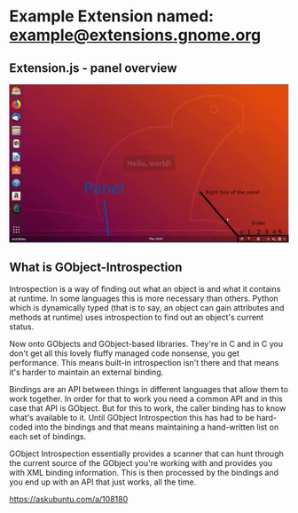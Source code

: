 # Example Extension named: example@extensions.gnome.org

## Extension.js - panel overview
![panel explanation](panel-explanation.png)

## What is GObject-Introspection

Introspection is a way of finding out what an object is and what it contains at runtime. In some languages this is more necessary than others. Python which is dynamically typed (that is to say, an object can gain attributes and methods at runtime) uses introspection to find out an object's current status.

Now onto GObjects and GObject-based libraries. They're in C and in C you don't get all this lovely fluffy managed code nonsense, you get performance. This means built-in introspection isn't there and that means it's harder to maintain an external binding.

Bindings are an API between things in different languages that allow them to work together. In order for that to work you need a common API and in this case that API is GObject. But for this to work, the caller binding has to know what's available to it. Until GObject Introspection this has had to be hard-coded into the bindings and that means maintaining a hand-written list on each set of bindings.

GObject Introspection essentially provides a scanner that can hunt through the current source of the GObject you're working with and provides you with XML binding information. This is then processed by the bindings and you end up with an API that just works, all the time.

https://askubuntu.com/a/108180
